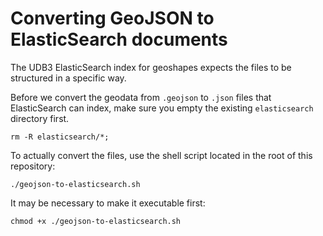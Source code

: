 # Converting GeoJSON to ElasticSearch documents

The UDB3 ElasticSearch index for geoshapes expects the files to be structured in a specific way.

Before we convert the geodata from `.geojson` to `.json` files that ElasticSearch can index, make sure you empty the existing `elasticsearch` directory first.

	rm -R elasticsearch/*;

To actually convert the files, use the shell script located in the root of this repository:

	./geojson-to-elasticsearch.sh
	
It may be necessary to make it executable first:

	chmod +x ./geojson-to-elasticsearch.sh